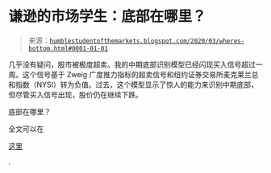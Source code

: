 <!--yml

分类：未分类

日期：2024-05-18 02:19:33

-->

# 谦逊的市场学生：底部在哪里？

> 来源：[`humblestudentofthemarkets.blogspot.com/2020/03/wheres-bottom.html#0001-01-01`](https://humblestudentofthemarkets.blogspot.com/2020/03/wheres-bottom.html#0001-01-01)

几乎没有疑问，股市被极度超卖。我的中期底部识别模型已经闪现买入信号超过一周。这个信号基于 Zweig 广度推力指标的超卖信号和纽约证券交易所麦克莱兰总和指数（NYSI）转为负值。过去，这个模型显示了惊人的能力来识别中期底部，但尽管买入信号出现，股价仍在继续下跌。

底部在哪里？

全文可以在

[这里](https://humblestudentofthemarkets.com/2020/03/21/wheres-the-bottom/)

.
